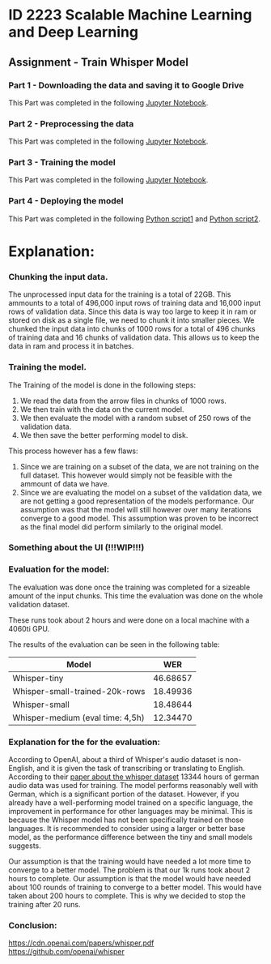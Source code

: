 # ID 2223 Scalable Machine Learning and Deep Learning

## Assignment - Train Whisper Model


### Part 1 - Downloading the data and saving it to Google Drive

This Part was completed in the following [Jupyter Notebook](/Lab2/Lab2-Part1(Download).ipynb).

### Part 2 - Preprocessing the data

This Part was completed in the following [Jupyter Notebook](/Lab2/Lab2-Part2.ipynb).

### Part 3 - Training the model

This Part was completed in the following [Jupyter Notebook](/Lab2/Lab2-Part3.ipynb).

### Part 4 - Deploying the model

This Part was completed in the following [Python script1](/Lab2/UI/app.py) and [Python script2](/Lab2/UI/llama.py).

# Explanation:

### Chunking the input data.

The unprocessed input data for the training is a total of 22GB. 
This ammounts to a total of 496,000 input rows of training data and 16,000 input rows of validation data.
Since this data is way too large to keep it in ram or stored on disk as a single file, we need to chunk it into smaller pieces.
We chunked the input data into chunks of 1000 rows for a total of 496 chunks of training data and 16 chunks of validation data.
This allows us to keep the data in ram and process it in batches.

### Training the model.

The Training of the model is done in the following steps:
1. We read the data from the arrow files in chunks of 1000 rows.
2. We then train with the data on the current model.
3. We then evaluate the model with a random subset of 250 rows of the validation data.
4. We then save the better performing model to disk.

This process however has a few flaws:

1. Since we are training on a subset of the data, we are not training on the full dataset. This however would simply not be feasible with the ammount of data we have.
2. Since we are evaluating the model on a subset of the validation data, we are not getting a good representation of the models performance. Our assumption was that the model will still however over many iterations converge to a good model. This assumption was proven to be incorrect as the final model did perform similarly to the original model.


### Something about the UI (!!!WIP!!!)



### Evaluation for the model:

The evaluation was done once the training was completed for a sizeable amount of the input chunks. 
This time the evaluation was done on the whole validation dataset.

These runs took about 2 hours and were done on a local machine with a 4060ti GPU.

The results of the evaluation can be seen in the following table:

| Model | WER |
| --- | --- |
| Whisper-tiny                          | 46.68657  |
| Whisper-small-trained-20k-rows        | 18.49936  |
| Whisper-small                         | 18.48644  |
| Whisper-medium (eval time: 4,5h)      | 12.34470  |



### Explanation for the for the evaluation:

According to OpenAI, about a third of Whisper's audio dataset is non-English, and it is given the task of transcribing or translating to English. 
According to their [paper about the whisper dataset](https://cdn.openai.com/papers/whisper.pdf) 13344 hours of german audio data was used for training. 
The model performs reasonably well with German, which is a significant portion of the dataset. 
However, if you already have a well-performing model trained on a specific language, the improvement in performance for other languages may be minimal. 
This is because the Whisper model has not been specifically trained on those languages. It is recommended to consider using a larger or better base model, as the performance difference between the tiny and small models suggests.

Our assumption is that the training would have needed a lot more time to converge to a better model.
The problem is that our 1k runs took about 2 hours to complete.
Our assumption is that the model would have needed about 100 rounds of training to converge to a better model.
This would have taken about 200 hours to complete.
This is why we decided to stop the training after 20 runs.

### Conclusion:

https://cdn.openai.com/papers/whisper.pdf
https://github.com/openai/whisper